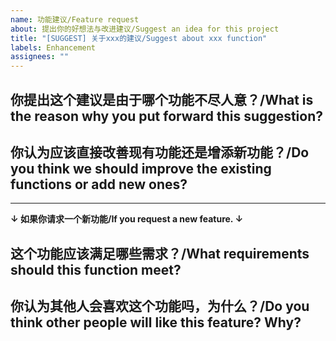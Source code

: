 ```yaml
---
name: 功能建议/Feature request
about: 提出你的好想法与改进建议/Suggest an idea for this project
title: "[SUGGEST] 关于xxx的建议/Suggest about xxx function"
labels: Enhancement
assignees: ""
---
```


## 你提出这个建议是由于哪个功能不尽人意？/What is the reason why you put forward this suggestion?

<!-- A clear and concise description of what the problem is. Ex. I'm always frustrated when ... -->

## 你认为应该直接改善现有功能还是增添新功能？/Do you think we should improve the existing functions or add new ones?

<!-- A clear and concise description of what you want to happen. -->

----

**↓ 如果你请求一个新功能/If you request a new feature. ↓**

## 这个功能应该满足哪些需求？/What requirements should this function meet?

<!-- Add any other context or screenshots about the feature request here. -->

## 你认为其他人会喜欢这个功能吗，为什么？/Do you think other people will like this feature? Why?

<!-- Give a reason why the author can't refuse. Or post your market research findings. -->